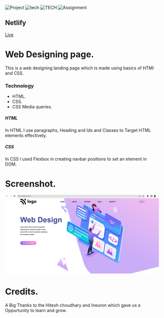 
 ![Project](https://img.shields.io/badge/PROJECT-WEB--DESIGNING--PAGE-yellow)
  ![tech](https://img.shields.io/badge/LEARN-Learncodeonline-lightgrey)
  ![TECH](https://img.shields.io/badge/TIME-4%20Hours-lightgrey)
  ![Assignment](https://img.shields.io/badge/ASSINGMENT-INEURON-blue)
  
  ## Netlify
  [Live](https://designing-home-page.netlify.app/)
  

 # Web Designing page.
This is a web designing landing page which is made using basics of HTMl and CSS.

### Technology
* HTML.
* CSS.
* CSS Media queries.

##### HTML
In HTML I use paragraphs, Heading and Ids and Classes to Target HTML elements effectively.
##### CSS
In CSS I used Flexbox in creating navbar positions to set an element in DOM.

# Screenshot.
![product homepage](./screenshot/designing.PNG)

# Credits.
A Big Thanks to the Hitesh choudhary and Ineuron which gave us a Oppurtunity to learn and grow.
